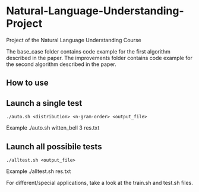 # Natural-Language-Understanding-Project

Project of the Natural Language Understanding Course

The base_case folder contains code example for the first algorithm described in the paper.
The improvements folder contains code example for the second algorithm described in the paper.

## How to use
## Launch a single test
	./auto.sh <distribution> <n-gram-order> <output_file>

Example ./auto.sh witten_bell 3 res.txt

## Launch all possibile tests
	./alltest.sh <output_file>

Example ./alltest.sh res.txt

For different/special applications, take a look at the train.sh and test.sh files.
